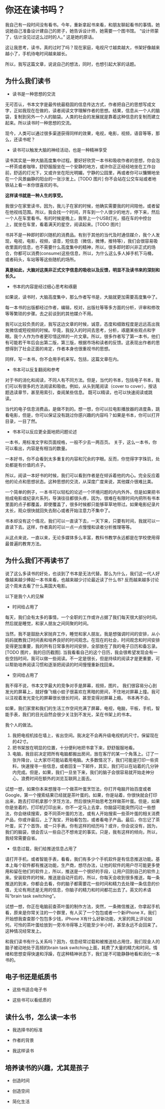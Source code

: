 # 你还在读书吗？

我自己有一段时间没有看书。今年，重新拿起书来看，和朋友聊起看书的事情。她说她自己准备设计建自己的房子，她告诉设计师，她需要一个图书馆。
“设计师蒙了，估计没见过这么过时的人。” 这是她的原话。

这让我思考，读书，真的过时了吗？现在家庭，电视尺寸越卖越大，书架好像越来越小了，手机待电时间越来越长。

所以，我写这篇文章，说说自己的想法，同时，也想引起大家的话题。

## 为什么我们读书

- 读书是一种思想的交流

无可否认，书本文字是最传统最稳固的信息传达方式，作者把自己的思想写成文字，正如我现在在做的，读者阅读文字理解作者的思想。结果，信息从一个人的脑袋，复制到另外一个人的脑袋。人类的社会的发展就是靠着这种信息的复制而建立起来。所以读书时一种思想的交流。

现今，人类可以通过很多渠道获得同样的效果，电视，电影，视频，语音等等，那么，还读书呢？

- 读书可以触发大脑的神经活动，也是一种精神享受

读书其实是一种大脑高度集中过程。要好好欣赏一本书和吸收作者的思想，你会泡一杯茶或者咖啡，舒舒服服坐在一个安静的地方，或许你正正经经地坐在工作台前，舒适的灯光下，又或许坐在阳光明媚，宁静的公园里，再或者你可以慵懒地坐在一个风景幽静的阳台的一张沙发上。[TODO 图片] 你不会站在公交车站或者地铁站上看一本你很喜欢的书。

__这样读书就是一种人生的享受。__

我很少在家里读书，因为，我儿子在家的时候，他确实需要我的时间陪他，或者留在他视线范围。所以，我会找一个时间，开车到一个人很少的地方，停下来，然后一个人在车里看书。有的时候是晚上，我带上一个USB灯光，插在车的中控台上，就坐在车里，看着满天的星空，阅读起来。[TODO 图片] 

书并不是一种即时即兴随机的消费品。有别于其他的当代及时通信媒介，我个人发现，电视，电影，视频，语音，短信息（微信，微博，推特等），我们会很容易吸收里面的信息，也不需要什么高度集中的精神，所以，很多即时即兴非正式的场合，你都可以消费(consume)这些信息，所以，为什么这么多人掉手机下马桶，或者码头，车站等等这些随机的场所。

__真是如此，大脑对这类非正式文字信息的吸收以及反馈，明显不及读书来的深刻和长久。__

- 书本的内容是经过细心思考和琢磨

如果说，读书时，大脑高度集中，那么作者写书是，大脑就更加需要高度集中了。

每一本书的出版都经过作者，编辑，校对，出版社等等多方面的分析，评审和修改等等繁琐的步骤。去之前谈到的其他媒介不用。

我可以比较负责的说，我写这边文章的时候，诚意，态度和细致程度是远远高出我发微信或短视频的时候。毕竟，我投入的时间去思考，分析，琢磨某些观点和字眼。我个人作为作者更珍惜这样的一片文章。所以，很多作者写了第一本书，他们有可能若干年后会出第二版，第三版，根据市场和读者的反馈。这表现出作者的思想得到了社会正面的肯定，作者本身也很重视书的思想。

同样，写一本书，你不会用手机来写。包括，这篇文章在内。

- 书本可以反复翻阅和参考

对于书的消化和阅读，不同人有不同方法。但是，当代的书本，包括电子书本，我们可以有很多的方法阅读和吸收。例如，从头到尾阅读（cover to cover），按话题选读章节，甚至用索引，查阅某些信息。 既可以精读，也可以快速阅读或跳读。

当代的电子信息消费品，是做不到的。想一想，你可以拉电影播放器的进度条，跳看电影，但是，你可以保证没有跳过你感兴趣的内容吗？如果是书本，你可以打开目录，一目了然。



- 书本可以反应更全面地把问题论述

一本书，用标准文字和页面规格，一般不少去一两百页。 关于，这么一本书，你可以看出，内容是有相当的数量。

一本好书，你不会看到太多重复的内容和冗余的字眼。反而，你觉得字字珠玑，处处都是有价值的点子。

所以，阅读一本好书的时候，我们可以看到作者是在倾诉着他的内心。完全反应着他的论点和思想状态。这种思想的交流，从深度广度来说，其他媒介很难比美。

一个简单的例子，一本书可以轻松的论述一个环境问题的内内外外，但是如果把书拍成电影或纪录片系列，导演往往都很头疼，因为，很难在有限时间内把所有书本里面的点子都覆盖，即使覆盖了，很多时候都只能够草草地带过。如果电影纪录片太长，观众很快就回失去耐心或者开始注意力不集中了。

书本却没有这个情况，我们可以一直读下去，一天下来，只要有时间，我就可以一直读下去。这样，作者真的可以一点一点慢慢和读者分析推理等等。

从这点来说，一直以来，无论多媒体多么丰富，教科书教学永远都是在学校使用得最普遍的教育方法。

## 为什么我们不再读书了

说了这么多读书的好处，也谈到了书本是无法代替。那么为什么，我们这一代人好像越来越少捧起一本书来看，也越来越少讨论最近读了什么书? 反而越来越多讨论这个周末去看了什么美国大电影。

以下是我个人的见解

- 时间给占用了

每天，我们会有太多的事情，一个全职的工作或许占据了我们每天很大部分时间。然后就是睡觉，和家人朋友之间同聚的时间。

当然，我不是鼓励大家抛弃工作，睡觉和家人朋友。我是想强调时间的安排，从小妈妈就教我订时间表和培养良好的时间观念。在现在的社会，时间观念和时间安排变得更加重要，我的所有日常事务时间安排，全部放在了我的电子日历和备忘录。[TODO 图片，我的日历截图]. 当我看看自己的这个日历，我会很希望发现会有一些空挡时间，我可以做一些阅读。不一定是很长，但是持续的阅读才是更重要，可以帮助培养阅读习惯和逐渐把阅读的时间慢慢重新找回来。

- 空间给占用了

我不得不说，书本文字最大的竞争对手是屏幕，视频，图片。 我们很容易分心到发光的屏幕上，就好像飞蛾小蚊子很喜欢在黑暗的房间，不住地对屏幕上撞。我可以注视着发光变化的屏幕很长很长时间，甚至变得对屏幕上瘾。 书本再不会。

如果，我们家里和我们的生活工作空间充满了屏幕，电视，电脑，平板，手机，智能手表，我们的目光自然会很少关注到不发光，呆在书架上的书本。

我个人的做法。

1. 我把电视机挂在墙上，省出空间。我决定不会再升级电视机的尺寸。保留现在的42寸。
2. 把书架放在明显的位置，十分便利地把书拿下来，舒舒服服地看。
3. 电脑，我目前决定把所有电脑都搬出房间，放在客厅的某一个角落上。订了一张升降台，让大家尽可能站着用电脑。大多数情况下，我们可能是打印一些资料，快速搜寻一些信息，或者回复一下邮件，其实，我们可以在站着的几分钟内完成。但是，如果，我们一旦坐下来，我们的脑子会很容易就开始走神分心，浪费时间在额外的浏览互联网上面去。

试想一想，如果你本来想搜寻一个做茶叶蛋烹饪法，你打开电脑开始百度或者Google，第一个搜索结果已经就是茶叶蛋的。如果，你是站着，你很快就会打印出来，跑去打印机拿那个烹饪方法，然后很快开始思考怎样做茶叶蛋。但是，如果你是坐着的，打印机打印出来，你不一定马上去拿，你脑袋可能突然闪过一些想法，你会继续搜索，查不同茶叶蛋的方法，或有人开始搜索一些茶叶蛋的相关消费产品，你或许最后，上了淘宝，开始看包包，或者看电子产品。最后，你忘记了茶叶蛋，买了个首饰，或一只手表。你有这样的经历吗？或许，你会说没有，因为，我们的脑袋，很会否认一些自己不想肯定的事实。只是，我有这样的倾向，所以，我经常需要自省。

- 信息过载，我们给推送信息占用了

请打开手机，或者智能手表，看看，我们有多少个手机软件是有信息推送功能。基本上每个软件都有推送功能，生产商，想尽办法，让他的软件的用户尽可能更多使用和留在他们的软件上，所以，推送是一个很好的手段，让用户回到自己的软件上来。安装软件的时候，推送是自动开启的，所以，你每天会收到很多推送，每一条推送的到来，你都会去看，你的脑子都需要花一些时间和精力去处理一条信息的价值，无论有用还是无用的信息，你脑子的精力和时间都花出去了。英文的术语叫“brain task switching”。

试想一想，你正在电脑前查茶叶蛋的制作方法，突然，一条微信推送，你拿起手机看，原来是你常关注的一个群里，有人买了一个包包或者一个新iPhone X，我们开始想我查查那个包包多少钱，iPhone X有什么好新功能，大家的网上评论如何。可怜的茶叶蛋给放到一旁冷冷得等上可能至少半小时，甚至永远不会回来了。这种情况经常发上。

和我们读书有什么关系吗？因为，信息经常过载和被推送给占用住，我们现金人的脑子被动地处于高频的brain task switching上面，耗费了大量的精力和时间，情绪和思想变得快速和浮躁，在这种精神状态下，我们是不可能静静地看和消化一本书的。

## 电子书还是纸质书

- 这些书适合电子书

- 这些书可以看纸质的

## 读什么书，怎么读一本书

- 我选择书的标准

- 作者的背景

- 我这样读书


## 培养读书的兴趣，尤其是孩子

- 创造时间

- 创造空间

- 简化生活

